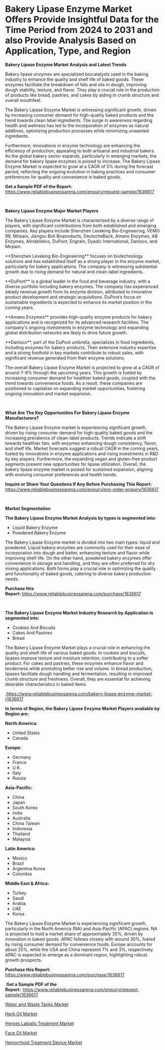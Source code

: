 <p><h1>Bakery Lipase Enzyme Market Offers Provide Insightful Data for the Time Period from 2024 to 2031 and also Provide Analysis Based on Application, Type, and Region</h1></p><p><strong>Bakery Lipase Enzyme Market Analysis and Latest Trends</strong></p>
<p><p>Bakery lipase enzymes are specialized biocatalysts used in the baking industry to enhance the quality and shelf life of baked goods. These enzymes facilitate the breakdown of fats and oils in dough, improving dough stability, texture, and flavor. They play a crucial role in the production of products like bread, pastries, and cakes by aiding in crumb structure and overall mouthfeel.</p><p>The Bakery Lipase Enzyme Market is witnessing significant growth, driven by increasing consumer demand for high-quality baked products and the trend towards clean label ingredients. The surge in awareness regarding health and wellness has led to the incorporation of enzymes as natural additives, optimizing production processes while minimizing unwanted ingredients.</p><p>Furthermore, innovations in enzyme technology are enhancing the efficiency of production, appealing to both artisanal and industrial bakers. As the global bakery sector expands, particularly in emerging markets, the demand for bakery lipase enzymes is poised to increase. The Bakery Lipase Enzyme Market is expected to grow at a CAGR of 5% during the forecast period, reflecting the ongoing evolution in baking practices and consumer preferences for quality and convenience in baked goods.</p></p>
<p><strong>Get a Sample PDF of the Report:&nbsp;</strong> <a href="https://www.reliablebusinessarena.com/enquiry/request-sample/1636617">https://www.reliablebusinessarena.com/enquiry/request-sample/1636617</a></p>
<p>&nbsp;</p>
<p><strong>Bakery Lipase Enzyme Major Market Players</strong></p>
<p><p>The Bakery Lipase Enzyme Market is characterized by a diverse range of players, with significant contributions from both established and emerging companies. Key players include Shenzhen Leveking Bio-Engineering, VEMO 99, Mirpain, Jiangsu Boli Bioproducts, DeutscheBack, Amano Enzymes, AB Enzymes, AlindaVelco, DuPont, Engrain, Dyadic International, Danisco, and Mirpain.</p><p>**Shenzhen Leveking Bio-Engineering** focuses on biotechnology solutions and has established itself as a strong player in the enzyme market, particularly for bakery applications. The company is witnessing substantial growth due to rising demand for natural and clean-label ingredients.</p><p>**DuPont** is a global leader in the food and beverage industry, with a diverse portfolio including bakery enzymes. The company has experienced steady revenue growth from its enzyme division, attributed to innovative product development and strategic acquisitions. DuPont’s focus on sustainable ingredients is expected to enhance its market position in the coming years.</p><p>**Amano Enzymes** provides high-quality enzyme products for bakery applications and is recognized for its advanced research facilities. The company's ongoing investments in enzyme technology and expanding global distribution networks are likely to drive future growth.</p><p>**Danisco**, part of the DuPont umbrella, specializes in food ingredients, including enzymes for bakery products. Their extensive industry expertise and a strong foothold in key markets contribute to robust sales, with significant revenue generated from their enzyme solutions.</p><p>The overall Bakery Lipase Enzyme Market is projected to grow at a CAGR of around 7-9% through the upcoming years. This growth is fueled by increasing consumer demand for healthier baked goods, coupled with the trend towards convenience foods. As a result, these companies are positioned to capitalize on expanding market opportunities, fostering ongoing innovation and market expansion.</p></p>
<p>&nbsp;</p>
<p><strong>What Are The Key Opportunities For Bakery Lipase Enzyme Manufacturers?</strong></p>
<p><p>The Bakery Lipase Enzyme market is experiencing significant growth, driven by rising consumer demand for high-quality baked goods and the increasing prevalence of clean-label products. Trends indicate a shift towards healthier fats, with enzymes enhancing dough consistency, flavor, and shelf life. Market forecasts suggest a robust CAGR in the coming years, fueled by innovations in enzyme applications and rising investments in R&D by key players. Furthermore, the expanding vegan and gluten-free product segments present new opportunities for lipase utilization. Overall, the bakery lipase enzyme market is poised for sustained expansion, aligning with evolving consumer preferences and health trends.</p></p>
<p><strong>Inquire or Share Your Questions If Any Before Purchasing This Report:</strong> <a href="https://www.reliablebusinessarena.com/enquiry/pre-order-enquiry/1636617">https://www.reliablebusinessarena.com/enquiry/pre-order-enquiry/1636617</a></p>
<p>&nbsp;</p>
<p><strong>Market Segmentation</strong></p>
<p><strong>The Bakery Lipase Enzyme Market Analysis by types is segmented into:</strong></p>
<p><ul><li>Liquid Bakery Enzyme</li><li>Powdered Bakery Enzyme</li></ul></p>
<p><p>The Bakery Lipase Enzyme market is divided into two main types: liquid and powdered. Liquid bakery enzymes are commonly used for their ease of incorporation into dough and batter, enhancing texture and flavor while improving shelf life. On the other hand, powdered bakery enzymes offer convenience in storage and handling, and they are often preferred for dry mixing applications. Both forms play a crucial role in optimizing the quality and functionality of baked goods, catering to diverse bakery production needs.</p></p>
<p><strong>Purchase this Report:&nbsp;</strong><a href="https://www.reliablebusinessarena.com/purchase/1636617">https://www.reliablebusinessarena.com/purchase/1636617</a></p>
<p>&nbsp;</p>
<p><strong>The Bakery Lipase Enzyme Market Industry Research by Application is segmented into:</strong></p>
<p><ul><li>Cookies And Biscuits</li><li>Cakes And Pastries</li><li>Bread</li></ul></p>
<p><p>The Bakery Lipase Enzyme Market plays a crucial role in enhancing the quality and shelf-life of various baked goods. In cookies and biscuits, lipases improve texture and moisture retention, contributing to a softer product. For cakes and pastries, these enzymes enhance flavor and tenderness while promoting better rise and volume. In bread production, lipases facilitate dough handling and fermentation, resulting in improved crumb structure and freshness. Overall, they are essential for achieving desirable characteristics in baked items.</p></p>
<p><a href="https://www.reliablebusinessarena.com/bakery-lipase-enzyme-market-r1636617">&nbsp;https://www.reliablebusinessarena.com/bakery-lipase-enzyme-market-r1636617</a></p>
<p><strong>In terms of Region, the Bakery Lipase Enzyme Market Players available by Region are:</strong></p>
<p>
    <p> <strong> North America: </strong>
        <ul>
            <li>United States</li>
            <li>Canada</li>
        </ul>
        </p> 
    <p> <strong> Europe: </strong>
        <ul>
            <li>Germany</li>
            <li>France</li>
            <li>U.K.</li>
            <li>Italy</li>
            <li>Russia</li>
        </ul>
        </p> 
    <p> <strong> Asia-Pacific: </strong>
        <ul>
            <li>China</li>
            <li>Japan</li>
            <li>South Korea</li>
            <li>India</li>
            <li>Australia</li>
            <li>China Taiwan</li>
            <li>Indonesia</li>
            <li>Thailand</li>
            <li>Malaysia</li>
        </ul>
        </p> 
    <p> <strong> Latin America: </strong>
        <ul>
            <li>Mexico</li>
            <li>Brazil</li>
            <li>Argentina Korea</li>
            <li>Colombia</li>
        </ul>
        </p> 
    <p> <strong> Middle East & Africa: </strong>
        <ul>
            <li>Turkey</li>
            <li>Saudi</li>
            <li>Arabia</li>
            <li>UAE</li>
            <li>Korea</li>
        </ul>
    </p>
    </p>
<p><p>The Bakery Lipase Enzyme Market is experiencing significant growth, particularly in the North America (NA) and Asia-Pacific (APAC) regions. NA is projected to hold a market share of approximately 35%, driven by innovation in baked goods. APAC follows closely with around 30%, fueled by rising consumer demand for convenience foods. Europe accounts for about 25%, while the USA and China represent 7% and 3%, respectively. APAC is expected to emerge as a dominant region, highlighting robust growth prospects.</p></p>
<p><strong>Purchase this Report: </strong><a href="https://www.reliablebusinessarena.com/purchase/1636617">https://www.reliablebusinessarena.com/purchase/1636617</a></p>
<p>&nbsp;<strong>Get a Sample PDF of the Report:&nbsp;&nbsp;</strong><a href="https://www.reliablebusinessarena.com/enquiry/request-sample/1636617">https://www.reliablebusinessarena.com/enquiry/request-sample/1636617</a></p>
<p><strong></strong></p>
<p><p><a href="https://medium.com/@cobainhalbaru_88628/what-are-the-growth-drivers-in-water-and-waste-tanks-market-44e0b8f348cb?postPublishedType=repub">Water and Waste Tanks Market</a></p><p><a href="https://www.linkedin.com/pulse/herb-oil-market-size-growth-industry-analysis-segmentation-regional-zhy4f?trackingId=tcuXDASZQxWTOyjH7ESfxQ%3D%3D">Herb Oil Market</a></p><p><a href="https://www.linkedin.com/pulse/global-herpes-labialis-treatment-market-sector-types-applications-sh0uc?trackingId=JGYG%2FnseSLmsUTRANkLb%2FQ%3D%3D">Herpes Labialis Treatment Market</a></p><p><a href="https://issuu.com/reportprime-2/docs/face-oil-market-size-2030.pptx_b7113ac7b730ed">Face Oil Market</a></p><p><a href="https://github.com/prosalinda88/Market-Research-Report-List-6/blob/main/hemorrhoid-treatment-device-market.md">Hemorrhoid Treatment Device Market</a></p></p>